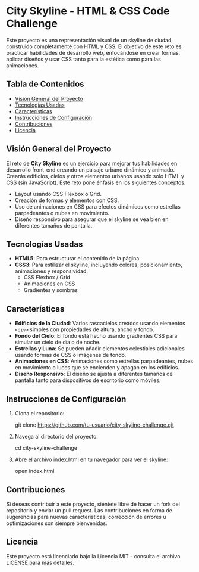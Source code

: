 # City Skyline - HTML & CSS Code Challenge

Este proyecto es una representación visual de un skyline de ciudad, construido completamente con HTML y CSS. El objetivo de este reto es practicar habilidades de desarrollo web, enfocándose en crear formas, aplicar diseños y usar CSS tanto para la estética como para las animaciones.

## Tabla de Contenidos

- [Visión General del Proyecto](#visión-general-del-proyecto)
- [Tecnologías Usadas](#tecnologías-usadas)
- [Características](#características)
- [Instrucciones de Configuración](#instrucciones-de-configuración)
- [Contribuciones](#contribuciones)
- [Licencia](#licencia)

## Visión General del Proyecto

El reto de **City Skyline** es un ejercicio para mejorar tus habilidades en desarrollo front-end creando un paisaje urbano dinámico y animado. Crearás edificios, cielos y otros elementos urbanos usando solo HTML y CSS (sin JavaScript). Este reto pone énfasis en los siguientes conceptos:
- Layout usando CSS Flexbox o Grid.
- Creación de formas y elementos con CSS.
- Uso de animaciones en CSS para efectos dinámicos como estrellas parpadeantes o nubes en movimiento.
- Diseño responsivo para asegurar que el skyline se vea bien en diferentes tamaños de pantalla.

## Tecnologías Usadas

- **HTML5**: Para estructurar el contenido de la página.
- **CSS3**: Para estilizar el skyline, incluyendo colores, posicionamiento, animaciones y responsividad.
  - CSS Flexbox / Grid
  - Animaciones en CSS
  - Gradientes y sombras


## Características

- **Edificios de la Ciudad**: Varios rascacielos creados usando elementos `<div>` simples con propiedades de altura, ancho y fondo.
- **Fondo del Cielo**: El fondo está hecho usando gradientes CSS para simular un cielo de día o de noche.
- **Estrellas y Luna**: Se pueden añadir elementos celestiales adicionales usando formas de CSS o imágenes de fondo.
- **Animaciones en CSS**: Animaciones como estrellas parpadeantes, nubes en movimiento o luces que se encienden y apagan en los edificios.
- **Diseño Responsivo**: El diseño se ajusta a diferentes tamaños de pantalla tanto para dispositivos de escritorio como móviles.

## Instrucciones de Configuración

1. Clona el repositorio:

   git clone https://github.com/tu-usuario/city-skyline-challenge.git

2. Navega al directorio del proyecto:

   cd city-skyline-challenge
  
4.  Abre el archivo index.html en tu navegador para ver el skyline:

    open index.html
  
## Contribuciones
Si deseas contribuir a este proyecto, siéntete libre de hacer un fork del repositorio y enviar un pull request. Las contribuciones en forma de sugerencias para nuevas características, corrección de errores u optimizaciones son siempre bienvenidas.

## Licencia
Este proyecto está licenciado bajo la Licencia MIT - consulta el archivo LICENSE para más detalles.

